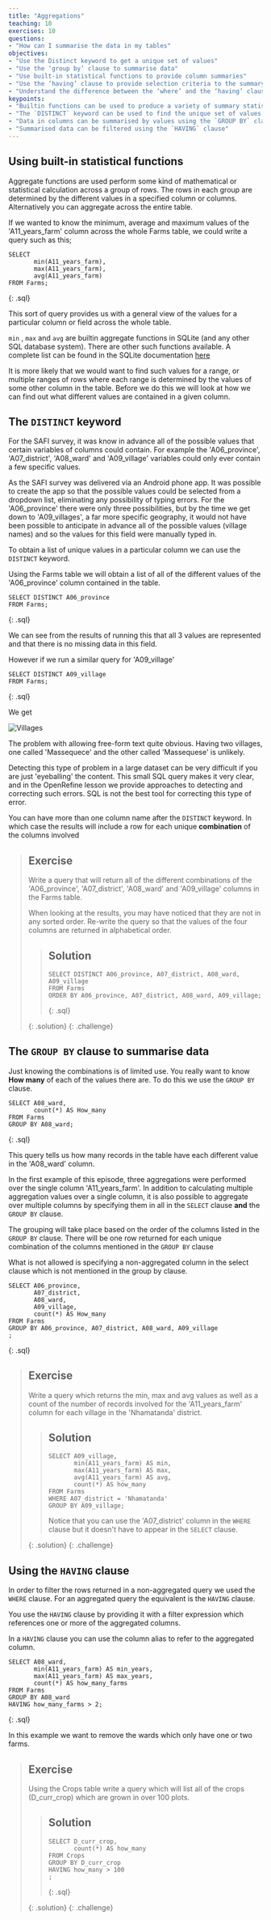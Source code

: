 ```yaml
---
title: "Aggregations"
teaching: 10
exercises: 10
questions:
- "How can I summarise the data in my tables"
objectives:
- "Use the Distinct keyword to get a unique set of values"
- "Use the ‘group by’ clause to summarise data"
- "Use built-in statistical functions to provide column summaries"
- "Use the ‘having’ clause to provide selection criteria to the summary values"
- "Understand the difference between the ‘where’ and the ‘having’ clauses"
keypoints:
- "Builtin functions can be used to produce a variety of summary statistics"
- "The `DISTINCT` keyword can be used to find the unique set of values in a column or columns"
- "Data in columns can be summarised by values using the `GROUP BY` clause"
- "Summarised data can be filtered using the `HAVING` clause"
---
```


## Using built-in statistical functions

Aggregate functions are used perform some kind of mathematical or statistical calculation across a group of rows. The rows in each group are determined 
by the different values in a specified column or columns.  Alternatively you can aggregate across the entire table.

If we wanted to know the minimum, average and maximum values of the 'A11_years_farm' column across the whole Farms table, we could write a query such as this;

~~~ 
SELECT
       min(A11_years_farm),
       max(A11_years_farm),
       avg(A11_years_farm)
FROM Farms;
~~~ 
{: .sql}

This sort of query provides us with a general view of the values for a particular column or field across the whole table.
  
`min` , `max` and `avg` are builtin aggregate functions in SQLite (and any other SQL database system). There are other such functions available. 
A complete list can be found in the SQLite documentation [here](https://sqlite.org/lang_aggfunc.html)  
   
It is more likely that we would want to find such values for a range, or multiple ranges of rows where each range is determined by the 
values of some other column in the table. Before we do this we will look at how we can find out what different values are contained in a given column.


## The `DISTINCT` keyword

For the SAFI survey, it was know in advance all of the possible values that certain variables of columns could contain. For example 
the 'A06_province', 'A07_district', 'A08_ward' and 'A09_village' variables 
could only ever contain a few specific values.

As the SAFI survey was delivered via an Android phone app. It was possible to create the app so that the possible values could be 
selected from a dropdown list, eliminating any possibility of typing errors. For the 'A06_province' there were only three possibilities, but 
by the time we get down to 'A09_villages', a far more specific geography, it would not have been possible to anticipate in advance all of the possible values (village names)
and so the values for this field were manually typed in.

To obtain a list of unique values in a particular column we can use the `DISTINCT` keyword.
 
Using the Farms table we will obtain a list of all of the different values of the 'A06_province' column contained in the table.


~~~ 
SELECT DISTINCT A06_province
FROM Farms;
~~~ 
{: .sql}

We can see from the results of running this that all 3 values are represented and that there is no missing data in this field.

However if we run a similar query for 'A09_village'

~~~ 
SELECT DISTINCT A09_village
FROM Farms;
~~~ 
{: .sql}

We get 

![Villages](../fig/SQL_06_villages.png)

The problem with allowing free-form text quite obvious. Having two villages, one called 'Massequece' and the other called 'Massequese' is unlikely.

Detecting this type of problem in a large dataset can be very difficult if you are just 'eyeballing' the content. This small SQL query makes it very clear, 
and in the OpenRefine lesson we provide approaches to detecting and correcting such errors. SQL is not the best tool for correcting this type of error.



You can have more than one column name after the `DISTINCT` keyword. In which case the results will include a row for each unique **combination** of the columns involved

> ## Exercise
> Write a query that will return all of the different combinations of the 
> 'A06_province', 'A07_district', 'A08_ward' and 'A09_village' columns in the Farms table.
> 
> When looking at the results, you may have noticed that they are not in any sorted order. Re-write the query so that the values of the four columns
> are returned in alphabetical order. 
> 
>
> > ## Solution
> > 
> > ~~~
> > SELECT DISTINCT A06_province, A07_district, A08_ward, A09_village
> > FROM Farms
> > ORDER BY A06_province, A07_district, A08_ward, A09_village;
> > 
> > ~~~
> > {: .sql}
> >
> {: .solution}
{: .challenge}


## The `GROUP BY` clause to summarise data

Just knowing the combinations is of limited use. You really want to know **How many** of each of the values there are. 
To do this we use  the `GROUP BY` clause.

~~~ 
SELECT A08_ward,
       count(*) AS How_many
FROM Farms
GROUP BY A08_ward;
~~~ 
{: .sql}

This query tells us how many records in the table have each different value in the 'A08_ward' column.

In the first example of this episode, three aggregations were performed over the single column 'A11_years_farm'. 
In addition to calculating multiple aggregation values over a single column, it is also possible to aggregate over multiple columns by specifying 
them in all in the `SELECT` clause **and** the `GROUP BY` clause. 

The grouping will take place based on the order of the columns listed in the `GROUP BY` clause. There will be one row returned for each unique combination of the columns mentioned in the `GROUP BY` clause

What is not allowed is specifying a non-aggregated column in the select clause which is not mentioned in the group by clause.

~~~ 
SELECT A06_province,
       A07_district,
       A08_ward,
       A09_village,
       count(*) AS How_many
FROM Farms
GROUP BY A06_province, A07_district, A08_ward, A09_village
;
~~~ 
{: .sql}

> ## Exercise
> Write a query which returns the min, max and avg values as well as a count of the number of records involved
> for the 'A11_years_farm' column for each village in the 'Nhamatanda' district.   
>
>
> > ## Solution
> >
> > ~~~
> > SELECT A09_village,
> >        min(A11_years_farm) AS min,
> >        max(A11_years_farm) AS max,
> >        avg(A11_years_farm) AS avg,
> >        count(*) AS how_many
> > FROM Farms
> > WHERE A07_district = 'Nhamatanda'
> > GROUP BY A09_village;
> > ~~~
> > 
> > Notice that you can use the 'A07_district' column in the `WHERE` clause but it doesn't have to appear in the `SELECT` clause.
> > 
> {: .solution}
{: .challenge}


## Using the `HAVING` clause

In order to filter the rows returned in a non-aggregated query we used the `WHERE` clause. For an aggregated query the equivalent is the `HAVING` clause.

You use the `HAVING` clause by providing it with a filter expression which references one or more of the aggregated columns.

In a `HAVING` clause you can use the column alias to refer to the aggregated column.

~~~ 
SELECT A08_ward,
       min(A11_years_farm) AS min_years,
       max(A11_years_farm) AS max_years,
       count(*) AS how_many_farms
FROM Farms
GROUP BY A08_ward
HAVING how_many_farms > 2;
~~~ 
{: .sql}

In this example we want to remove the wards which only have one or two farms.


> ## Exercise
>
> Using the Crops table write a query which will list all of the crops (D_curr_crop) which are grown in over 100 plots.
> 
> > ## Solution
> > 
> > ~~~
> > SELECT D_curr_crop,
> >        count(*) AS how_many
> > FROM Crops
> > GROUP BY D_curr_crop
> > HAVING how_many > 100
> > ;
> > ~~~
> > {: .sql}
> >
> {: .solution}
{: .challenge}
